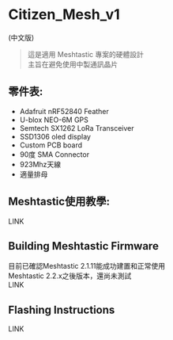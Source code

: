 # Citizen_Mesh_v1
(中文版)

> 這是適用 Meshtastic 專案的硬體設計  
主旨在避免使用中製通訊晶片


## 零件表:
* Adafruit nRF52840 Feather
* U-blox NEO-6M GPS
* Semtech SX1262 LoRa Transceiver 
* SSD1306 oled display
* Custom PCB board
* 90度 SMA Connector 
* 923Mhz天線
* 適量排母


## Meshtastic使用教學:

LINK  

## Building Meshtastic Firmware
目前已確認Meshtastic 2.1.11能成功建置和正常使用  
Meshtastic 2.2.x之後版本，還尚未測試  
LINK  


## Flashing Instructions

LINK  




